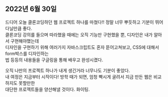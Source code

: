 ## **2022년 6월 30일**

드디어 오늘 클론코딩하던 웹 프로젝트 하나를 마쳤다!! 정말 너무 뿌듯하고 기분이 뛰어다닐만큼 좋다.  
클론코딩 강의를 들으며 따라했을 때에는 오직 기능만 구현했을 뿐, 디자인은 내가 알아서 구현해야했는데  
디자인을 구현하기 위해 여러가지 자바스크립트도 혼자 뜯어고쳐보고, CSS에 대해서 form박스를 디자인하는  
법 등등의 내용들을 구글링을 통해 배우고 완성시켰다.  

오직 나만의 프로젝트 하나가 내게 생긴거라 너무나도 기분이 좋았다.  
내 여정은 지금부터 시작이다! 방학 때가 되면, 엄청 빡시게 굴려서 지금 만든 웹은 비교하지도 못할만한  
대단한 프로젝트들을 양산해낼 것이다. 화이팅.